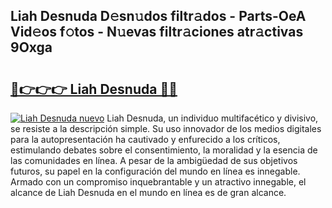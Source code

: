 ## Liah Desnuda D𝚎sn𝚞dos filtr𝚊dos - Parts-OeA Vid𝚎os f𝚘tos - N𝚞evas filtr𝚊ciones atr𝚊ctivas 9Oxga

# <h2><a href="http://mb2gu5z.tromn.icu/?c=Liah+Desnuda">🔗👉👉👉 Liah Desnuda 🔗🔗</a></h2>

[![Liah Desnuda nuevo](https://i.imgur.com/pEAQMta.gif)](http://mb2gu5z.tromn.icu/?c=Liah+Desnuda)
Liah Desnuda, un individuo multifacético y divisivo, se resiste a la descripción simple. Su uso innovador de los medios digitales para la autopresentación ha cautivado y enfurecido a los críticos, estimulando debates sobre el consentimiento, la moralidad y la esencia de las comunidades en línea. A pesar de la ambigüedad de sus objetivos futuros, su papel en la configuración del mundo en línea es innegable. Armado con un compromiso inquebrantable y un atractivo innegable, el alcance de Liah Desnuda en el mundo en línea es de gran alcance.
